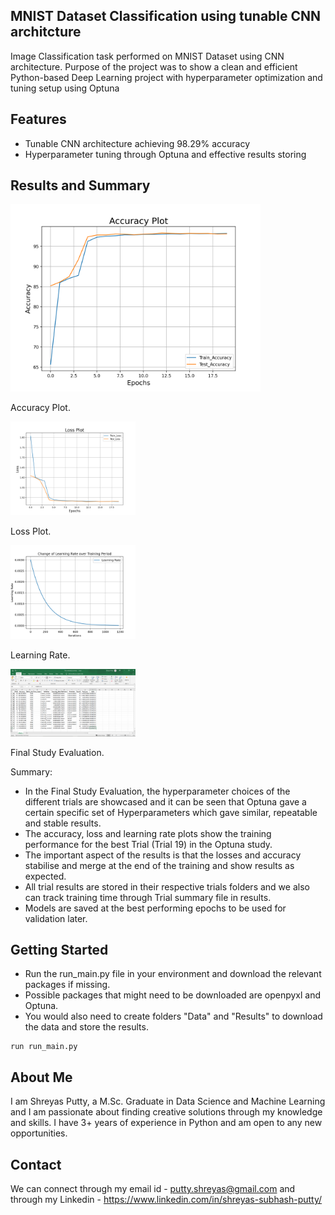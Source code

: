 ## MNIST Dataset Classification using tunable CNN architcture

Image Classification task performed on MNIST Dataset using CNN architecture. Purpose of the project was to show a clean and efficient Python-based Deep Learning project with hyperparameter optimization and tuning setup using Optuna

## Features 
 - Tunable CNN architecture achieving 98.29% accuracy
 - Hyperparameter tuning through Optuna and effective results storing

## Results and Summary 
<!-- Plot 1 --> 
<div>
    <img src="https://github.com/putty-shreyas/mnist_dl_classification/blob/main/Results/2024-04-03_13-32-38/Trial_19/Accuracy_Plot.png" alt="Plot 1" width="400" />
    <p>Accuracy Plot.</p>
</div>

<!-- Plot 2 -->
<div>
    <img src="https://github.com/putty-shreyas/mnist_dl_classification/blob/main/Results/2024-04-03_13-32-38/Trial_19/Loss_Plot.png" alt="Plot 2" width="200" />
    <p>Loss Plot.</p>
</div>

<!-- Plot 3 -->
<div>
    <img src="https://github.com/putty-shreyas/mnist_dl_classification/blob/main/Results/2024-04-03_13-32-38/Trial_19/Learning_Rate.png" alt="Plot 3" width="200" />
    <p>Learning Rate.</p>
</div>

<!-- Plot 4 -->
<div>
    <img src="https://github.com/putty-shreyas/mnist_dl_classification/blob/main/Results/2024-04-03_13-32-38/evaluated_summary.png" alt="Plot 4" width="200" />
    <p>Final Study Evaluation.</p>
</div>

Summary:
 - In the Final Study Evaluation, the hyperparameter choices of the different trials are showcased and it can be seen that Optuna gave a certain specific set of Hyperparameters which gave similar, repeatable and stable results.
 - The accuracy, loss and learning rate plots show the training performance for the best Trial (Trial 19) in the Optuna study.
 - The important aspect of the results is that the losses and accuracy stabilise and merge at the end of the training and show results as expected.
 - All trial results are stored in their respective trials folders and we also can track training time through Trial summary file in results.
 - Models are saved at the best performing epochs to be used for validation later. 

## Getting Started
 - Run the run_main.py file in your environment and download the relevant packages if missing.
 - Possible packages that might need to be downloaded are openpyxl and Optuna.
 - You would also need to create folders "Data" and "Results" to download the data and store the results.
```
run run_main.py
```

## About Me
I am Shreyas Putty, a M.Sc. Graduate in Data Science and Machine Learning and I am passionate about finding creative solutions through my knowledge and skills. I have 3+ years of experience in Python and am open to any new opportunities.

## Contact
We can connect through my email id - putty.shreyas@gmail.com and through my Linkedin - https://www.linkedin.com/in/shreyas-subhash-putty/
